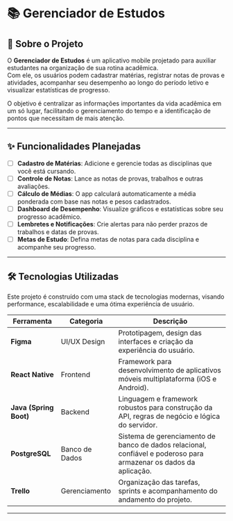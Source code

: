 # 📚 Gerenciador de Estudos

## 📖 Sobre o Projeto
O **Gerenciador de Estudos** é um aplicativo mobile projetado para auxiliar estudantes na organização de sua rotina acadêmica.  
Com ele, os usuários podem cadastrar matérias, registrar notas de provas e atividades, acompanhar seu desempenho ao longo do período letivo e visualizar estatísticas de progresso.  

O objetivo é centralizar as informações importantes da vida acadêmica em um só lugar, facilitando o gerenciamento do tempo e a identificação de pontos que necessitam de mais atenção.

---

## ✨ Funcionalidades Planejadas

- [ ] **Cadastro de Matérias**: Adicione e gerencie todas as disciplinas que você está cursando.  
- [ ] **Controle de Notas**: Lance as notas de provas, trabalhos e outras avaliações.  
- [ ] **Cálculo de Médias**: O app calculará automaticamente a média ponderada com base nas notas e pesos cadastrados.  
- [ ] **Dashboard de Desempenho**: Visualize gráficos e estatísticas sobre seu progresso acadêmico.  
- [ ] **Lembretes e Notificações**: Crie alertas para não perder prazos de trabalhos e datas de provas.  
- [ ] **Metas de Estudo**: Defina metas de notas para cada disciplina e acompanhe seu progresso.  

---

## 🛠️ Tecnologias Utilizadas

Este projeto é construído com uma stack de tecnologias modernas, visando performance, escalabilidade e uma ótima experiência de usuário.

| Ferramenta   | Categoria        | Descrição                                                                 |
|--------------|-----------------|---------------------------------------------------------------------------|
| **Figma**    | UI/UX Design    | Prototipagem, design das interfaces e criação da experiência do usuário.   |
| **React Native** | Frontend    | Framework para desenvolvimento de aplicativos móveis multiplataforma (iOS e Android). |
| **Java (Spring Boot)** | Backend    | Linguagem e framework robustos para construção da API, regras de negócio e lógica do servidor. |
| **PostgreSQL** | Banco de Dados | Sistema de gerenciamento de banco de dados relacional, confiável e poderoso para armazenar os dados da aplicação. |
| **Trello**   | Gerenciamento   | Organização das tarefas, sprints e acompanhamento do andamento do projeto. |

---
